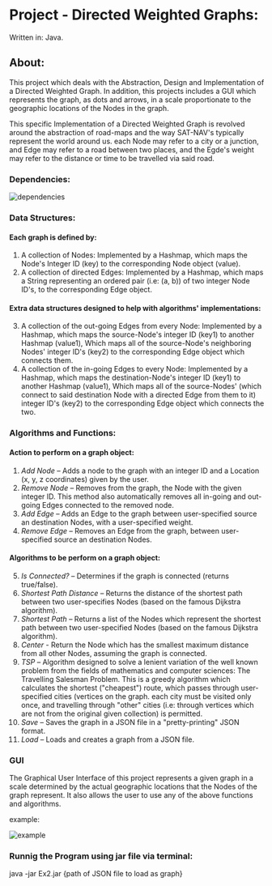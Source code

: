 # **Project - Directed Weighted Graphs:**
Written in: Java.  

## **About:**
This project which deals with the Abstraction, Design and Implementation of a Directed Weighted Graph. In addition, this projects includes a GUI which represents the graph, as dots and arrows, in a scale proportionate to the geographic locations of the Nodes in the graph.

This specific Implementation of a Directed Weighted Graph is revolved around the abstraction of road-maps and the way SAT-NAV's typically represent the world around us. each Node may refer to a city or a junction, and Edge may refer to a road between two places, and the Egde's weight may refer to the distance or time to be travelled via said road. 

### **Dependencies:** 

![dependencies](https://user-images.githubusercontent.com/73857923/146083048-ae051d91-211d-4361-847d-c1ced54e92ac.png)

### **Data Structures:**  

#### **Each graph is defined by:**  

1.  A collection of Nodes: Implemented by a Hashmap, which maps the Node's Integer ID (key) to the corresponding Node object (value).
2.	A collection of directed Edges: Implemented by a Hashmap, which maps a String representing an ordered pair (i.e: (a, b)) of two integer Node ID's, to the corresponding Edge object.  

#### **Extra data structures designed to help with algorithms' implementations:**  

3.	A collection of the out-going Edges from every Node: Implemented by a Hashmap, which maps the source-Node's integer ID (key1) to another Hashmap (value1), Which maps all of the source-Node's neighboring Nodes' integer ID's (key2) to the corresponding Edge object which connects them.
4.	A collection of the in-going Edges to every Node: Implemented by a Hashmap, which maps the destination-Node's integer ID (key1) to another Hashmap (value1), Which maps all of the source-Nodes' (which connect to said destination Node with a directed Edge from them to it) integer ID's (key2) to the corresponding Edge object which connects the two.
### **Algorithms and Functions:**  

#### **Action to perform on a graph object:**  

1.	*Add Node –* Adds a node to the graph with an integer ID and a Location (x, y, z coordinates) given by the user.
2.	*Remove Node –* Removes from the graph, the Node with the given integer ID. This method also automatically removes all in-going and out-going Edges connected to the removed node.
3.	*Add Edge –* Adds an Edge to the graph between user-specified source an destination Nodes, with a user-specified weight.
4.	*Remove Edge –* Removes an Edge from the graph, between user-specified source an destination Nodes.



#### **Algorithms to be perform on a graph object:**  

5.	*Is Connected? –* Determines if the graph is connected (returns true/false).
6.	*Shortest Path Distance –* Returns the distance of the shortest path between two user-specifies Nodes (based on the famous Dijkstra algorithm).
7.	*Shortest Path –* Returns a list of the Nodes which represent the shortest path between two user-specified Nodes (based on the famous Dijkstra algorithm).
8.	*Center -* Return the Node which has the smallest maximum distance from all other Nodes, assuming the graph is connected.
9.	*TSP –* Algorithm designed to solve a lenient variation of the well known problem from the fields of mathematics and computer sciences: The Travelling Salesman Problem. This is a greedy algorithm which calculates the shortest ("cheapest") route, which passes through user-specified cities (vertices on the graph. each city must be visited only once, and travelling through "other" cities (i.e: through vertices which are not from the original given collection) is permitted.
10.	*Save –* Saves the graph in a JSON file in a "pretty-printing" JSON format.
11.	*Load –* Loads and creates a graph from a JSON file.
### GUI
The Graphical User Interface of this project represents a given graph in a scale determined by the actual geographic locations that the Nodes of the graph represent. It also allows the user to use any of the above functions and algorithms.  

example:

![example](https://user-images.githubusercontent.com/73857923/146082818-a0e9ba8a-d7d7-4746-b3d3-c2194046a0a6.png)

### **Runnig the Program using jar file via terminal:**
java -jar Ex2.jar {path of JSON file to load as graph}
